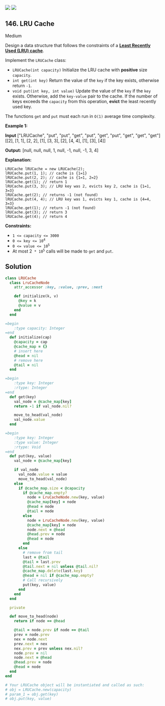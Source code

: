 [![](https://img.shields.io/github/stars/LeetCode-in-Ruby/LeetCode-in-Ruby?label=Stars&style=flat-square)](https://github.com/LeetCode-in-Ruby/LeetCode-in-Ruby)
[![](https://img.shields.io/github/forks/LeetCode-in-Ruby/LeetCode-in-Ruby?label=Fork%20me%20on%20GitHub%20&style=flat-square)](https://github.com/LeetCode-in-Ruby/LeetCode-in-Ruby/fork)

## 146\. LRU Cache

Medium

Design a data structure that follows the constraints of a **[Least Recently Used (LRU) cache](https://en.wikipedia.org/wiki/Cache_replacement_policies#LRU)**.

Implement the `LRUCache` class:

*   `LRUCache(int capacity)` Initialize the LRU cache with **positive** size `capacity`.
*   `int get(int key)` Return the value of the `key` if the key exists, otherwise return `-1`.
*   `void put(int key, int value)` Update the value of the `key` if the `key` exists. Otherwise, add the `key-value` pair to the cache. If the number of keys exceeds the `capacity` from this operation, **evict** the least recently used key.

The functions `get` and `put` must each run in `O(1)` average time complexity.

**Example 1:**

**Input** ["LRUCache", "put", "put", "get", "put", "get", "put", "get", "get", "get"] [[2], [1, 1], [2, 2], [1], [3, 3], [2], [4, 4], [1], [3], [4]]

**Output:** [null, null, null, 1, null, -1, null, -1, 3, 4]

**Explanation:**

    LRUCache lRUCache = new LRUCache(2);
    lRUCache.put(1, 1); // cache is {1=1}
    lRUCache.put(2, 2); // cache is {1=1, 2=2}
    lRUCache.get(1); // return 1
    lRUCache.put(3, 3); // LRU key was 2, evicts key 2, cache is {1=1, 3=3}
    lRUCache.get(2); // returns -1 (not found)
    lRUCache.put(4, 4); // LRU key was 1, evicts key 1, cache is {4=4, 3=3}
    lRUCache.get(1); // return -1 (not found)
    lRUCache.get(3); // return 3
    lRUCache.get(4); // return 4 

**Constraints:**

*   `1 <= capacity <= 3000`
*   <code>0 <= key <= 10<sup>4</sup></code>
*   <code>0 <= value <= 10<sup>5</sup></code>
*   At most 2<code> * 10<sup>5</sup></code> calls will be made to `get` and `put`.

## Solution

```ruby
class LRUCache
  class LruCacheNode
    attr_accessor :key, :value, :prev, :next

    def initialize(k, v)
      @key = k
      @value = v
    end
  end

=begin
    :type capacity: Integer
=end
  def initialize(cap)
    @capacity = cap
    @cache_map = {}
    # insert here
    @head = nil
    # remove here
    @tail = nil
  end

=begin
    :type key: Integer
    :rtype: Integer
=end
  def get(key)
    val_node = @cache_map[key]
    return -1 if val_node.nil?

    move_to_head(val_node)
    val_node.value
  end

=begin
    :type key: Integer
    :type value: Integer
    :rtype: Void
=end
  def put(key, value)
    val_node = @cache_map[key]

    if val_node
      val_node.value = value
      move_to_head(val_node)
    else
      if @cache_map.size < @capacity
        if @cache_map.empty?
          node = LruCacheNode.new(key, value)
          @cache_map[key] = node
          @head = node
          @tail = node
        else
          node = LruCacheNode.new(key, value)
          @cache_map[key] = node
          node.next = @head
          @head.prev = node
          @head = node
        end
      else
        # remove from tail
        last = @tail
        @tail = last.prev
        @tail.next = nil unless @tail.nil?
        @cache_map.delete(last.key)
        @head = nil if @cache_map.empty?
        # Call recursively
        put(key, value)
      end
    end
  end

  private

  def move_to_head(node)
    return if node == @head

    @tail = node.prev if node == @tail
    prev = node.prev
    nex = node.next
    prev.next = nex
    nex.prev = prev unless nex.nil?
    node.prev = nil
    node.next = @head
    @head.prev = node
    @head = node
  end
end

# Your LRUCache object will be instantiated and called as such:
# obj = LRUCache.new(capacity)
# param_1 = obj.get(key)
# obj.put(key, value)
```